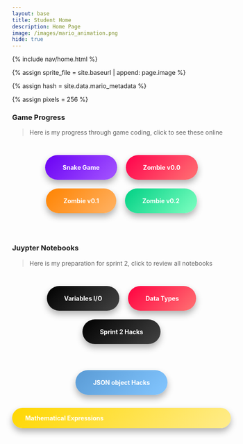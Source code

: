 ```yaml
---
layout: base
title: Student Home 
description: Home Page
image: /images/mario_animation.png
hide: true
---
```




<!-- Liquid:  statements -->

<!-- Include submenu from _includes to top of pages -->
{% include nav/home.html %}
<!--- Concatenation of site URL to frontmatter image  --->
{% assign sprite_file = site.baseurl | append: page.image %}
<!--- Has is a list variable containing mario metadata for sprite --->
{% assign hash = site.data.mario_metadata %}  
<!--- Size width/height of Sprit images --->
{% assign pixels = 256 %}

<!--- HTML for page contains <p> tag named "Mario" and class properties for a "sprite"  -->

<p id="mario" class="sprite"></p>
  
<!--- Embedded Cascading Style Sheet (CSS) rules, 
        define how HTML elements look 
--->
<style>

  /*CSS style rules for the id and class of the sprite...
  */
  .sprite {
    height: {{pixels}}px;
    width: {{pixels}}px;
    background-image: url('{{sprite_file}}');
    background-repeat: no-repeat;
  }

  /*background position of sprite element
  */
  #mario {
    background-position: calc({{animations[0].col}} * {{pixels}} * -1px) calc({{animations[0].row}} * {{pixels}}* -1px);
  }
</style>

<!--- Embedded executable code--->
<script>
  ////////// convert YML hash to javascript key:value objects /////////

  var mario_metadata = {}; //key, value object
  {% for key in hash %}  
  
  var key = "{{key | first}}"  //key
  var values = {} //values object
  values["row"] = {{key.row}}
  values["col"] = {{key.col}}
  values["frames"] = {{key.frames}}
  mario_metadata[key] = values; //key with values added

  {% endfor %}

  ////////// game object for player /////////

  class Mario {
    constructor(meta_data) {
      this.tID = null;  //capture setInterval() task ID
      this.positionX = 0;  // current position of sprite in X direction
      this.currentSpeed = 0;
      this.marioElement = document.getElementById("mario"); //HTML element of sprite
      this.pixels = {{pixels}}; //pixel offset of images in the sprite, set by liquid constant
      this.interval = 100; //animation time interval
      this.obj = meta_data;
      this.marioElement.style.position = "absolute";
    }

    animate(obj, speed) {
      let frame = 0;
      const row = obj.row * this.pixels;
      this.currentSpeed = speed;

      this.tID = setInterval(() => {
        const col = (frame + obj.col) * this.pixels;
        this.marioElement.style.backgroundPosition = `-${col}px -${row}px`;
        this.marioElement.style.left = `${this.positionX}px`;

        this.positionX += speed;
        frame = (frame + 1) % obj.frames;

        const viewportWidth = window.innerWidth;
        if (this.positionX > viewportWidth - this.pixels) {
          document.documentElement.scrollLeft = this.positionX - viewportWidth + this.pixels;
        }
      }, this.interval);
    }

    startWalking() {
      this.stopAnimate();
      this.animate(this.obj["Walk"], 3);
    }

    startRunning() {
      this.stopAnimate();
      this.animate(this.obj["Run1"], 6);
    }

    startPuffing() {
      this.stopAnimate();
      this.animate(this.obj["Puff"], 0);
    }

    startCheering() {
      this.stopAnimate();
      this.animate(this.obj["Cheer"], 0);
    }

    startFlipping() {
      this.stopAnimate();
      this.animate(this.obj["Flip"], 0);
    }

    startResting() {
      this.stopAnimate();
      this.animate(this.obj["Rest"], 0);
    }

    stopAnimate() {
      clearInterval(this.tID);
    }
  }

  const mario = new Mario(mario_metadata);

  ////////// event control /////////

  window.addEventListener("keydown", (event) => {
    if (event.key === "ArrowRight") {
      event.preventDefault();
      if (event.repeat) {
        mario.startCheering();
      } else {
        if (mario.currentSpeed === 0) {
          mario.startWalking();
        } else if (mario.currentSpeed === 3) {
          mario.startRunning();
        }
      }
    } else if (event.key === "ArrowLeft") {
      event.preventDefault();
      if (event.repeat) {
        mario.stopAnimate();
      } else {
        mario.startPuffing();
      }
    }
  });

  //touch events that enable animations
  window.addEventListener("touchstart", (event) => {
    event.preventDefault(); // prevent default browser action
    if (event.touches[0].clientX > window.innerWidth / 2) {
      // move right
      if (currentSpeed === 0) { // if at rest, go to walking
        mario.startWalking();
      } else if (currentSpeed === 3) { // if walking, go to running
        mario.startRunning();
      }
    } else {
      // move left
      mario.startPuffing();
    }
  });

  //stop animation on window blur
  window.addEventListener("blur", () => {
    mario.stopAnimate();
  });

  //start animation on window focus
  window.addEventListener("focus", () => {
     mario.startFlipping();
  });

  //start animation on page load or page refresh
  document.addEventListener("DOMContentLoaded", () => {
    // adjust sprite size for high pixel density devices
    const scale = window.devicePixelRatio;
    const sprite = document.querySelector(".sprite");
    sprite.style.transform = `scale(${0.2 * scale})`;
    mario.startResting();
  });

</script>


### Game Progress

> Here is my progress through game coding, click to see these online

<div style="display: flex; flex-wrap: wrap; gap: 20px; justify-content: center; padding: 30px;">
    <a href="https://aaryavlal.github.io/Aaryav_2025/snake/" style="text-decoration: none;">
        <div style="background: linear-gradient(135deg, #6A00F4, #A557FF); color: white; padding: 20px 40px; border-radius: 50px; font-weight: bold; box-shadow: 0px 8px 15px rgba(0, 0, 0, 0.3); transition: transform 0.4s, box-shadow 0.4s;">
            Snake Game
        </div>
    </a>
    <a href="{{}}/rpg/dot0" style="text-decoration: none;">
        <div style="background: linear-gradient(135deg, #FF004C, #FF7373); color: white; padding: 20px 40px; border-radius: 50px; font-weight: bold; box-shadow: 0px 8px 15px rgba(0, 0, 0, 0.3); transition: transform 0.4s, box-shadow 0.4s;">
            Zombie v0.0
        </div>
    </a>
    <a href="https://aaryavlal.github.io/Aaryav_2025/rpg/" style="text-decoration: none;">
        <div style="background: linear-gradient(135deg, #FF8300, #FFB366); color: white; padding: 20px 40px; border-radius: 50px; font-weight: bold; box-shadow: 0px 8px 15px rgba(0, 0, 0, 0.3); transition: transform 0.4s, box-shadow 0.4s;">
            Zombie v0.1
        </div>
    </a>
    <a href="https://aaryavlal.github.io/Aaryav_2025/rpg0x/" style="text-decoration: none;">
        <div style="background: linear-gradient(135deg, #00D084, #7EFFC1); color: white; padding: 20px 40px; border-radius: 50px; font-weight: bold; box-shadow: 0px 8px 15px rgba(0, 0, 0, 0.3); transition: transform 0.4s, box-shadow 0.4s;">
            Zombie v0.2
        </div>
    </a>
</div>

<style>
    a div:hover {
        transform: translateY(-10px) scale(1.05);
        box-shadow: 0px 12px 20px rgba(0, 0, 0, 0.5);
    }
</style>

<br>

### Juypter Notebooks

> Here is my preparation for sprint 2, click to review all notebooks

<div style="display: flex; flex-wrap: wrap; gap: 20px; justify-content: center; padding: 30px;">
    <a href="https://github.com/aaryavlal/Aaryav_2025/blob/main/_notebooks/Foundation/fundamentals/variables.ipynb" style="text-decoration: none;">
        <div style="background: linear-gradient(135deg, #000000, #434343); color: white; padding: 20px 40px; border-radius: 40px; font-weight: bold; box-shadow: 0px 8px 15px rgba(0, 0, 0, 0.3); transition: transform 0.4s, box-shadow 0.4s;">
            Variables I/O
        </div>
    </a>
    <a href="https://github.com/aaryavlal/Aaryav_2025/blob/main/_notebooks/Foundation/fundamentals/dataOperations.ipynb" style="text-decoration: none;">
        <div style="background: linear-gradient(135deg, #FF0040, #FF7373); color: white; padding: 20px 40px; border-radius: 40px; font-weight: bold; box-shadow: 0px 8px 15px rgba(0, 0, 0, 0.3); transition: transform 0.4s, box-shadow 0.4s;">
            Data Types
        </div>
    </a>
    <a href="https://github.com/aaryavlal/Aaryav_2025/issues/8" style="text-decoration: none;">
        <div style="background: linear-gradient(135deg, #000000, #434343); color: white; padding: 20px 40px; border-radius: 40px; font-weight: bold; box-shadow: 0px 8px 15px rgba(0, 0, 0, 0.3); transition: transform 0.4s, box-shadow 0.4s;">
            Sprint 2 Hacks
        </div>
    </a>
</div>

<style>
    a div:hover {
        transform: translateY(-10px) scale(1.05);
        box-shadow: 0px 12px 20px rgba(0, 0, 0, 0.5);
    }

<div style="display: flex; flex-wrap: wrap; gap: 20px; justify-content: center; padding: 30px;">
    <a href="https://github.com/aaryavlal/Aaryav_2025/blob/main/_notebooks/Foundation/fundamentals/2024-09-30-for_sprites.ipynb" style="text-decoration: none;">
        <div style="background: linear-gradient(135deg, #6A00F4, #A557FF); color: white; padding: 20px 40px; border-radius: 50px; font-weight: bold; box-shadow: 0px 8px 15px rgba(0, 0, 0, 0.3); transition: transform 0.4s, box-shadow 0.4s;">
            Sprite Hacks 
        </div>
    </a>

</style>

<div style="display: flex; flex-wrap: wrap; gap: 20px; justify-content: center; padding: 30px;">
    <a href="https://github.com/aaryavlal/Aaryav_2025/blob/main/_notebooks/Foundation/fundamentals/2023-09-21-game_animations-json-object.ipynb" style="text-decoration: none;">
        <div style="background: linear-gradient(135deg, #5A9BD5, #83C6FF); color: white; padding: 20px 40px; border-radius: 50px; font-weight: bold; box-shadow: 0px 8px 15px rgba(0, 0, 0, 0.3); transition: transform 0.4s, box-shadow 0.4s;">
            JSON object Hacks 
        </div>
    </a>
</div>

<div class="container">
        <a href="https://github.com/aaryavlal/Aaryav_2025/tree/main/_notebooks/Foundation/Mathematic_Expressions" style="text-decoration: none;">
            <div style="background: linear-gradient(135deg, #FFD700, #FFEC8B); color: white; padding: 15px 30px; border-radius: 50px; font-weight: bold; box-shadow: 0px 8px 15px rgba(0, 0, 0, 0.3); transition: transform 0.4s, box-shadow 0.4s;">
                Mathematical Expressions 
            </div>
        </a>
    </div>



